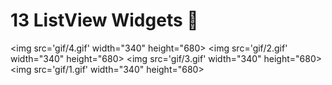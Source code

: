 # 13 ListView Widgets 🦋

 <img src='gif/4.gif' width="340" height="680> <img src='gif/2.gif'  width="340" height="680>
 <img src='gif/3.gif' width="340" height="680> <img src='gif/1.gif' width="340" height="680>


